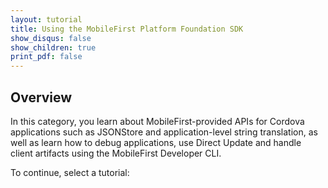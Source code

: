 ```yaml
---
layout: tutorial
title: Using the MobileFirst Platform Foundation SDK
show_disqus: false
show_children: true
print_pdf: false
---
```

## Overview
In this category, you learn about MobileFirst-provided APIs for Cordova applications such as JSONStore and application-level string translation, as well as learn how to debug applications, use Direct Update and handle client artifacts using the MobileFirst Developer CLI.

To continue, select a tutorial:
